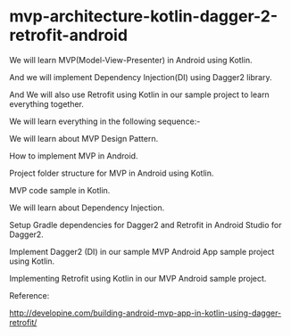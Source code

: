 # mvp-architecture-kotlin-dagger-2-retrofit-android

We will learn MVP(Model-View-Presenter) in Android using Kotlin.

And we will implement Dependency Injection(DI) using Dagger2 library.

And We will also use Retrofit using Kotlin in our sample project to learn everything together.


We will learn everything in the following sequence:-

We will learn about MVP Design Pattern.

How to implement MVP in Android.

Project folder structure for MVP in Android using Kotlin.

MVP code sample in Kotlin.

We will learn about Dependency Injection.

Setup Gradle dependencies for Dagger2 and Retrofit in Android Studio for Dagger2.

Implement Dagger2 (DI) in our sample MVP Android App sample project using Kotlin.

Implementing Retrofit using Kotlin in our MVP Android sample project.

Reference:

http://developine.com/building-android-mvp-app-in-kotlin-using-dagger-retrofit/
